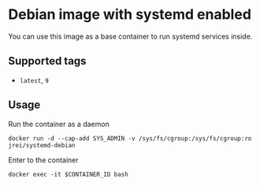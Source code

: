 # Debian image with systemd enabled

You can use this image as a base container to run systemd services inside.

## Supported tags
 - `latest`, `9`

## Usage

Run the container as a daemon

`docker run -d --cap-add SYS_ADMIN -v /sys/fs/cgroup:/sys/fs/cgroup:ro jrei/systemd-debian`

Enter to the container

`docker exec -it $CONTAINER_ID bash`
